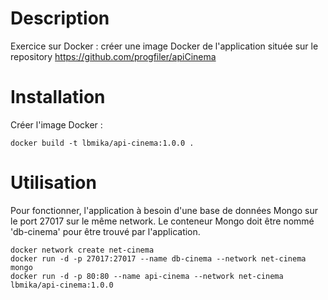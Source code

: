 # Description

Exercice sur Docker : créer une image Docker de l'application située sur le repository https://github.com/progfiler/apiCinema

# Installation

Créer l'image Docker :
~~~shell
docker build -t lbmika/api-cinema:1.0.0 . 
~~~

# Utilisation
Pour fonctionner, l'application à besoin d'une base de données Mongo sur le port 27017 sur le même network.
Le conteneur Mongo doit être nommé 'db-cinema' pour être trouvé par l'application.
~~~shell
docker network create net-cinema
docker run -d -p 27017:27017 --name db-cinema --network net-cinema mongo
docker run -d -p 80:80 --name api-cinema --network net-cinema lbmika/api-cinema:1.0.0
~~~

